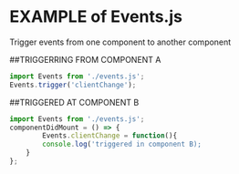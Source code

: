# EXAMPLE of Events.js
Trigger events from one component to another component

##TRIGGERRING FROM COMPONENT A
```js
import Events from './events.js';
Events.trigger('clientChange');
```


##TRIGGERED AT COMPONENT B
```js
import Events from './events.js';
componentDidMount = () => {
		Events.clientChange = function(){
        console.log('triggered in component B);
    }
};
```
